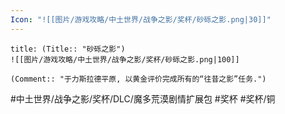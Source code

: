 ```yaml
---
Icon: "![[图片/游戏攻略/中土世界/战争之影/奖杯/砂砾之影.png|30]]"
---
```

```ad-common-bronze-trophy
title: (Title:: "砂砾之影")
![[图片/游戏攻略/中土世界/战争之影/奖杯/砂砾之影.png|100]]

(Comment:: "于力斯拉德平原, 以黄金评价完成所有的“往昔之影”任务.")
```

#中土世界/战争之影/奖杯/DLC/魔多荒漠剧情扩展包 #奖杯 #奖杯/铜
